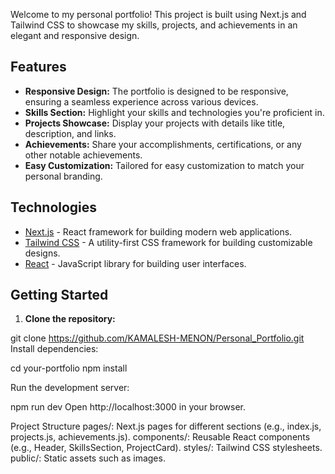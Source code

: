 Welcome to my personal portfolio! This project is built using Next.js and Tailwind CSS to showcase my skills, projects, and achievements in an elegant and responsive design.

## Features

- **Responsive Design:** The portfolio is designed to be responsive, ensuring a seamless experience across various devices.
- **Skills Section:** Highlight your skills and technologies you're proficient in.
- **Projects Showcase:** Display your projects with details like title, description, and links.
- **Achievements:** Share your accomplishments, certifications, or any other notable achievements.
- **Easy Customization:** Tailored for easy customization to match your personal branding.

## Technologies

- [Next.js](https://nextjs.org/) - React framework for building modern web applications.
- [Tailwind CSS](https://tailwindcss.com/) - A utility-first CSS framework for building customizable designs.
- [React](https://reactjs.org/) - JavaScript library for building user interfaces.

## Getting Started

1. **Clone the repository:**

git clone https://github.com/KAMALESH-MENON/Personal_Portfolio.git
Install dependencies:

cd your-portfolio
npm install

Run the development server:

npm run dev
Open http://localhost:3000 in your browser.

Project Structure
pages/: Next.js pages for different sections (e.g., index.js, projects.js, achievements.js).
components/: Reusable React components (e.g., Header, SkillsSection, ProjectCard).
styles/: Tailwind CSS stylesheets.
public/: Static assets such as images.
